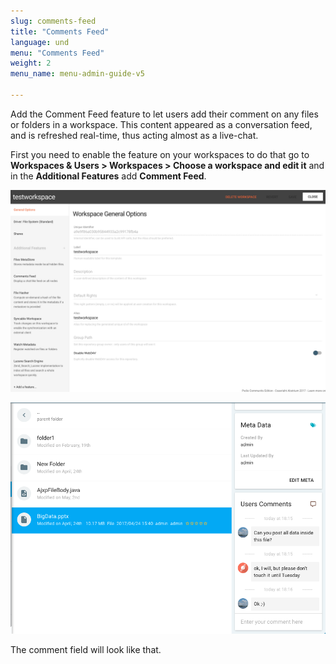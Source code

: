 ```yaml
---
slug: comments-feed
title: "Comments Feed"
language: und
menu: "Comments Feed"
weight: 2
menu_name: menu-admin-guide-v5

---
```


Add the Comment Feed feature to let users add their comment on any files or folders in a workspace.
This content appeared as a conversation feed, and is refreshed real-time, thus acting almost as a live-chat.

First you need to enable the feature on your workspaces to do that go to **Workspaces & Users > Workspaces > Choose a workspace and edit it** and in the **Additional Features** add **Comment Feed**.

![](../../images/4_setup_workspaces_and_users/workspaces_meta_comments_feed.png)



![](../../images/4_setup_workspaces_and_users/workspaces_meta_comments.png)

The comment field will look like that.
